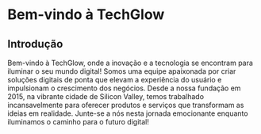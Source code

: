 # Bem-vindo à TechGlow


## Introdução

Bem-vindo à TechGlow, onde a inovação e a tecnologia se encontram para iluminar o seu mundo digital! Somos uma equipe apaixonada por criar soluções digitais de ponta que elevam a experiência do usuário e impulsionam o crescimento dos negócios. Desde a nossa fundação em 2015, na vibrante cidade de Silicon Valley, temos trabalhado incansavelmente para oferecer produtos e serviços que transformam as ideias em realidade. Junte-se a nós nesta jornada emocionante enquanto iluminamos o caminho para o futuro digital!